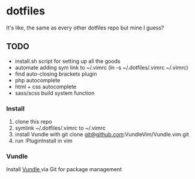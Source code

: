 # dotfiles
It's like, the same as every other dotfiles repo but mine I guess?

## TODO
* install.sh script for setting up all the goods
* automate adding sym link to ~/.vimrc (ln -s ~/.dotfiles/.vimrc ~/.vimrc)
* find auto-closing brackets plugin
* php autocomplete
* html + css autocomplete
* sass/scss build system function

### Install
1. clone this repo
2. symlink ~/.dotfiles/.vimrc to ~/.vimrc
3. install Vundle with git clone git@github.com:VundleVim/Vundle.vim.git
4. run :PluginInstall in vim

### Vundle
Install [ Vundle ](https://github.com/VundleVim/Vundle.vim) via Git for package management
